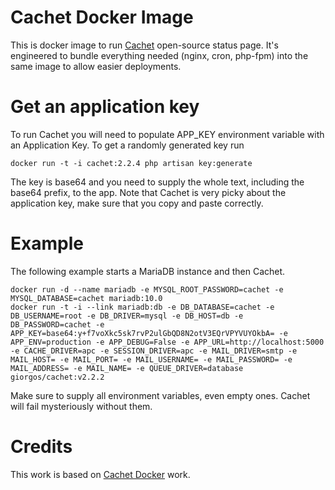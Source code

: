 Cachet Docker Image
===================

This is docker image to run [Cachet](http://cachethq.io/) open-source status
page. It's engineered to bundle everything needed (nginx, cron, php-fpm) into
the same image to allow easier deployments.


Get an application key
======================

To run Cachet you will need to populate APP_KEY environment variable with an
Application Key. To get a randomly generated key run

```shell
docker run -t -i cachet:2.2.4 php artisan key:generate
```

The key is base64 and you need to supply the whole text, including the base64
prefix, to the app. Note that Cachet is very picky about the application key,
make sure that you copy and paste correctly.


Example
=======

The following example starts a MariaDB instance and then Cachet.

```shell
docker run -d --name mariadb -e MYSQL_ROOT_PASSWORD=cachet -e MYSQL_DATABASE=cachet mariadb:10.0
docker run -t -i --link mariadb:db -e DB_DATABASE=cachet -e DB_USERNAME=root -e DB_DRIVER=mysql -e DB_HOST=db -e DB_PASSWORD=cachet -e APP_KEY=base64:y+f7voXkc5sk7rvP2ulGbQD8N2otV3EQrVPYVUYOkbA= -e APP_ENV=production -e APP_DEBUG=False -e APP_URL=http://localhost:5000 -e CACHE_DRIVER=apc -e SESSION_DRIVER=apc -e MAIL_DRIVER=smtp -e MAIL_HOST= -e MAIL_PORT= -e MAIL_USERNAME= -e MAIL_PASSWORD= -e MAIL_ADDRESS= -e MAIL_NAME= -e QUEUE_DRIVER=database giorgos/cachet:v2.2.2
```

Make sure to supply all environment variables, even empty ones. Cachet will fail mysteriously without them.


Credits
=======

This work is based on [Cachet Docker](https://github.com/cachethq/Docker) work.
